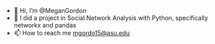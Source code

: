 - 👋 Hi, I’m @MeganGordon
- 🌱 I did a project in Social Network Analysis with Python, specifically networkx and pandas
- 📫 How to reach me mgordo15@asu.edu
